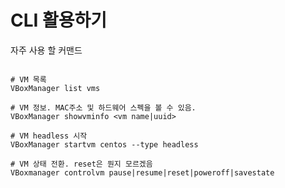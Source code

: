 <!-- TITLE: VirtualBox -->
<!-- SUBTITLE: VirtualBox, CLI -->

# CLI 활용하기
자주 사용 할 커맨드

```text

# VM 목록
VBoxManager list vms

# VM 정보. MAC주소 및 하드웨어 스펙을 볼 수 있음.
VBoxManager showvminfo <vm name|uuid>

# VM headless 시작
VBoxManager startvm centos --type headless

# VM 상태 전환. reset은 뭔지 모르겠음
VBoxmanager controlvm pause|resume|reset|poweroff|savestate

```
